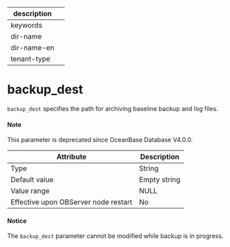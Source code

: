 |description||
|---|---|
|keywords||
|dir-name||
|dir-name-en||
|tenant-type||

# backup_dest

`backup_dest` specifies the path for archiving baseline backup and log files.


<main id="notice" type='explain'>
  <h4>Note</h4>
  <p>This parameter is deprecated since OceanBase Database V4.0.0.   </p>
</main>

| **Attribute** | **Description** |
|------------------|--------|
| Type | String |
| Default value | Empty string |
| Value range | NULL |
| Effective upon OBServer node restart | No |


<main id="notice" type='notice'>
  <h4>Notice</h4>
  <p>The <code>backup_dest</code> parameter cannot be modified while backup is in progress.   </p>
</main>